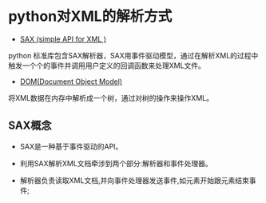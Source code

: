 # python对XML的解析方式

- [SAX (simple API for XML )](#SAX概念)

python 标准库包含SAX解析器，SAX用事件驱动模型，通过在解析XML的过程中触发一个个的事件并调用用户定义的回调函数来处理XML文件。

- [DOM(Document Object Model)]()

将XML数据在内存中解析成一个树，通过对树的操作来操作XML。

## SAX概念

- SAX是一种基于事件驱动的API。

- 利用SAX解析XML文档牵涉到两个部分:解析器和事件处理器。

- 解析器负责读取XML文档,并向事件处理器发送事件,如元素开始跟元素结束事件;